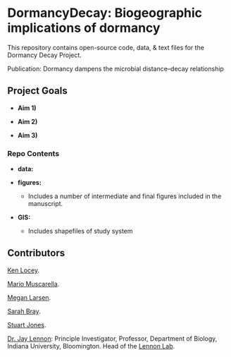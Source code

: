 DormancyDecay: Biogeographic implications of dormancy
==========

This repository contains open-source code, data, & text files for the Dormancy Decay Project.

Publication: Dormancy dampens the microbial distance–decay relationship

## Project Goals

* **Aim 1)** 

* **Aim 2)** 

* **Aim 3)** 

### Repo Contents

* **data:**


* **figures:**
  	* Includes a number of intermediate and final figures included in the manuscript. 


* **GIS:**
  	* Includes shapefiles of study system


## Contributors

[Ken Locey](https://kenlocey.weecology.org/).

[Mario Muscarella](http://mmuscarella.github.io/).

[Megan Larsen](http://meganllarsen.wordpress.com).

[Sarah Bray](http://www.transy.edu/natural-sciences-mathematics/faculty/dr-sarah-bray).

[Stuart Jones](https://www3.nd.edu/~sjones20/).

[Dr. Jay Lennon](http://www.indiana.edu/~microbes/people.php): Principle Investigator, Professor, Department of Biology, Indiana University, Bloomington. Head of the [Lennon Lab](http://www.indiana.edu/~microbes/people.php).
